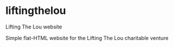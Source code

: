 # liftingthelou
Lifting The Lou website

Simple flat-HTML website for the Lifting The Lou charitable venture
